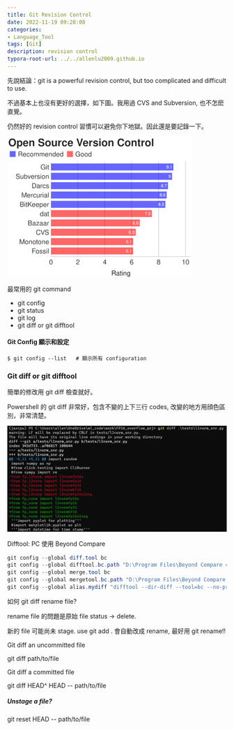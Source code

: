 ```yaml
---
title: Git Revision Control
date: 2022-11-19 09:28:08
categories: 
- Language_Tool
tags: [Git]
description: revision control
typora-root-url: ../../allenlu2009.github.io
---
```


先說結論：git is a powerful revision control, but too complicated and difficult to use.

不過基本上也沒有更好的選擇，如下圖。我用過 CVS and Subversion, 也不怎麽直覺。

仍然好的 revision control 習慣可以避免你下地獄。因此還是要記錄一下。



<img src="/media/image-20221119170505731.png" alt="image-20221119170505731" style="zoom:50%;" />



最常用的 git command

* git config
* git status
* git log
* git diff or git difftool



#### Git Config 顯示和設定

```
$ git config --list   # 顯示所有 configuration
```



### Git diff or git difftool

簡單的修改用 git diff 檢查就好。

Powershell 的 git diff 非常好，包含不變的上下三行 codes,  改變的地方用顔色區別，非常清楚。

<img src="/media/image-20221119171209544.png" alt="image-20221119171209544" style="zoom:80%;" />



Difftool: PC 使用 Beyond Compare

```powershell
git config --global diff.tool bc
git config --global difftool.bc.path "D:\Program Files\Beyond Compare 4\BComp.exe"
git config --global merge.tool bc
git config --global mergetool.bc.path "D:\Program Files\Beyond Compare 4\BComp.exe"
git config --global alias.mydiff "difftool --dir-diff --tool=bc --no-prompt"
```

如何 git diff rename file?

rename file 的問題是原始 file status -> delete.

新的 file 可能尚未 stage.  use git add . 會自動改成 rename, 最好用 git rename!!



Git diff an uncommitted file 

git diff path/to/file



Git diff a committed file

git diff HEAD^ HEAD -- path/to/file





##### Unstage a file?

git reset HEAD -- path/to/file
